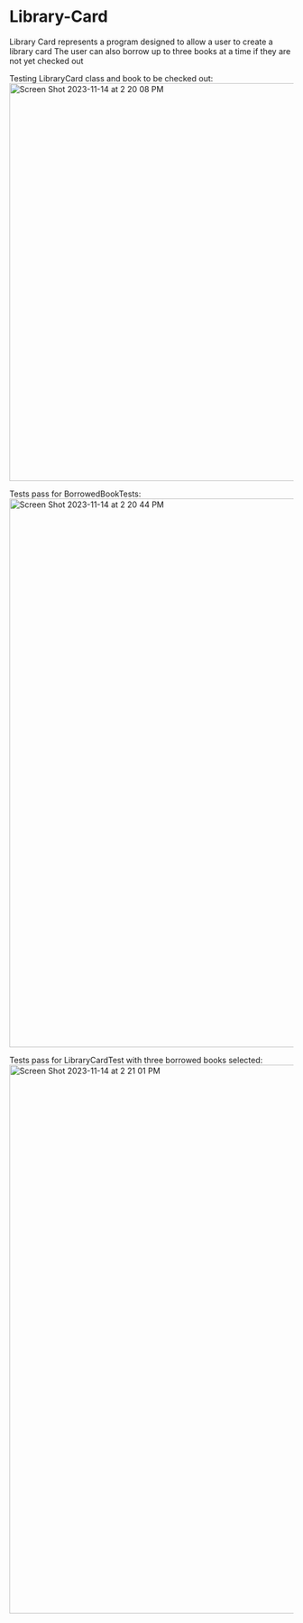 # Library-Card
Library Card represents a program designed to allow a user to create a library card
The user can also borrow up to three books at a time if they are not yet checked out

Testing LibraryCard class and book to be checked out:
<img width="704" alt="Screen Shot 2023-11-14 at 2 20 08 PM" src="https://github.com/treaddevs/Library-Card/assets/148214913/b7db2f75-4a24-4614-9676-c3c7e59678a2">

Tests pass for BorrowedBookTests:
<img width="971" alt="Screen Shot 2023-11-14 at 2 20 44 PM" src="https://github.com/treaddevs/Library-Card/assets/148214913/7227df06-35b5-4597-a9ca-6babaff73250">

Tests pass for LibraryCardTest with three borrowed books selected:
<img width="971" alt="Screen Shot 2023-11-14 at 2 21 01 PM" src="https://github.com/treaddevs/Library-Card/assets/148214913/25baa666-24da-41cc-a8a2-38f081f8ab33">
